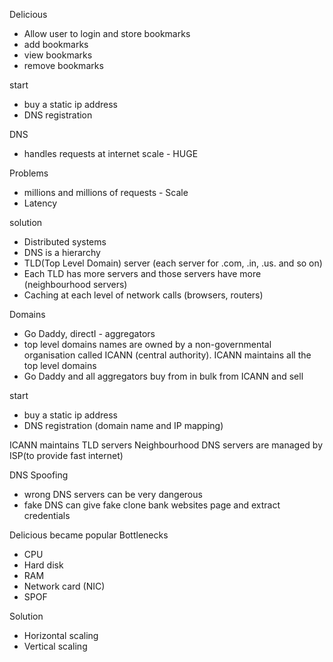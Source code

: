 Delicious
- Allow user to login and store bookmarks
- add bookmarks
- view bookmarks
- remove bookmarks

start
- buy a static ip address
- DNS registration

DNS
- handles requests at internet scale - HUGE

Problems
- millions and millions of requests - Scale
- Latency 

solution
- Distributed systems
- DNS is a hierarchy
- TLD(Top Level Domain) server (each server for .com, .in, .us. and so on)
- Each TLD has more servers and those servers have more (neighbourhood servers)
- Caching at each level of network calls (browsers, routers)

Domains
- Go Daddy, directI - aggregators
- top level domains names are owned by a non-governmental organisation called
    ICANN (central authority). ICANN maintains all the top level domains
- Go Daddy and all aggregators buy from in bulk from ICANN and sell

start
- buy a static ip address
- DNS registration (domain name and IP mapping)

ICANN maintains TLD servers
Neighbourhood DNS servers are managed by ISP(to provide fast internet)

DNS Spoofing 
- wrong DNS servers can be very dangerous
- fake DNS can give fake clone bank websites page and extract credentials

Delicious became popular
Bottlenecks
- CPU
- Hard disk
- RAM
- Network card (NIC)
- SPOF

Solution
- Horizontal scaling
- Vertical scaling